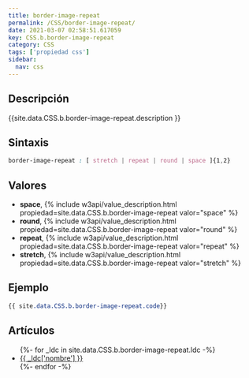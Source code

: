 ```yaml
---
title: border-image-repeat
permalink: /CSS/border-image-repeat/
date: 2021-03-07 02:58:51.617059
key: CSS.b.border-image-repeat
category: CSS
tags: ['propiedad css']
sidebar: 
  nav: css
---
```


## Descripción
{{site.data.CSS.b.border-image-repeat.description }}

## Sintaxis
~~~css
border-image-repeat : [ stretch | repeat | round | space ]{1,2}
~~~

## Valores
* **space**,  {% include w3api/value_description.html propiedad=site.data.CSS.b.border-image-repeat valor="space" %}
* **round**,  {% include w3api/value_description.html propiedad=site.data.CSS.b.border-image-repeat valor="round" %}
* **repeat**,  {% include w3api/value_description.html propiedad=site.data.CSS.b.border-image-repeat valor="repeat" %}
* **stretch**,  {% include w3api/value_description.html propiedad=site.data.CSS.b.border-image-repeat valor="stretch" %}

## Ejemplo
~~~css
{{ site.data.CSS.b.border-image-repeat.code}}
~~~

## Artículos
<ul>
{%- for _ldc in site.data.CSS.b.border-image-repeat.ldc -%}
   <li>
       <a href="{{_ldc['url'] }}">{{ _ldc['nombre'] }}</a>
   </li>
{%- endfor -%}
</ul>
